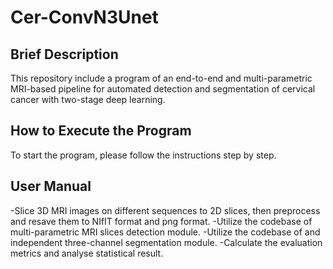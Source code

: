 # Cer-ConvN3Unet
## Brief Description
This repository include a program of an end-to-end and multi-parametric MRI-based pipeline for automated detection and segmentation of cervical cancer with two-stage deep learning.
## How to Execute the Program
To start the program, please follow the instructions step by step.
## User Manual
-Slice 3D MRI images on different sequences to 2D slices, then preprocess and resave them to NIfIT format and png  format.
-Utilize the codebase of multi-parametric MRI slices detection module.
-Utilize the codebase of and independent three-channel segmentation module.
-Calculate the evaluation metrics and analyse statistical result.

